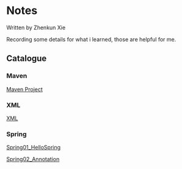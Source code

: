 # Notes
Written by Zhenkun Xie

Recording some details for what i learned, those are helpful for me.

## Catalogue

### Maven

[Maven Project](./Maven.md)

### XML
[XML](./XML.md)

### Spring

[Spring01_HelloSpring](./Spring01.md)

[Spring02_Annotation](./Spring02.md)
